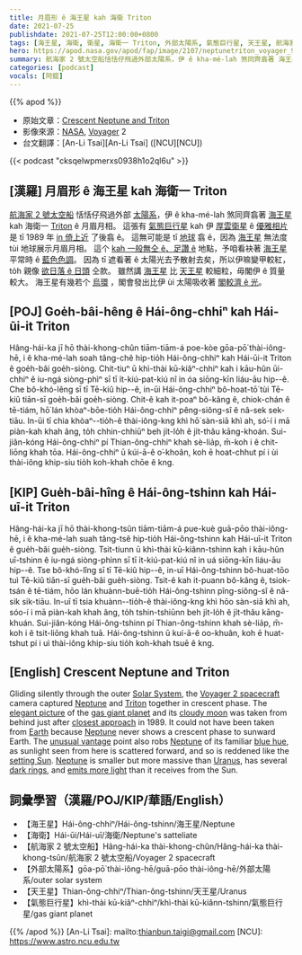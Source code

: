 ```yaml
---
title: 月眉形 ê 海王星 kah 海衛 Triton
date: 2021-07-25
publishdate: 2021-07-25T12:00:00+0800
tags: [海王星, 海衛, 衛星, 海衛一 Triton, 外部太陽系, 氣態巨行星, 天王星, 航海家 2 號]
hero: https://apod.nasa.gov/apod/fap/image/2107/neptunetriton_voyager_960.jpg
summary: 航海家 2 號太空船恬恬仔飛過外部太陽系，伊 ê kha-mé-lah 煞同齊翕著 海王星 kah 海衛一  Triton ê 月眉月相。
categories: [podcast]
vocals: [阿錕]
---
```


{{% apod %}}

- 原始文章：[Crescent Neptune and Triton](https://apod.nasa.gov/apod/ap210725.html)
- 影像來源：[NASA](https://www.nasa.gov/), [Voyager](https://voyager.jpl.nasa.gov/) 2
- 台文翻譯：[An-Li Tsai][An-Li Tsai] ([NCU][NCU])

{{< podcast "cksqelwpmerxs0938h1o2ql6u" >}}

## [漢羅] 月眉形 ê 海王星 kah 海衛一  Triton
[航海家 2 號太空船][Voyager 2 spacecraft] 恬恬仔飛過外部 [太陽系][Solar System]，伊 ê kha-mé-lah 煞同齊翕著 [海王星][Neptune 1] kah 海衛一  [Triton][Triton] ê 月眉月相。
這張有 [氣態巨行星][gas giant planet] kah 伊 [厚雲衛星][cloudy moon] ê [優雅相片][elegant picture] 是 tī 1989 年 [in 倚上近][closest approach] 了後翕 ê。
這無可能是 tī [地球][Earth] 翕 ê，因為 [海王星][Neptune 2] 無法度 tùi 地球展示月眉月相。
這个 [kah 一般無仝 ê、足讚 ê][unusual vantage] 地點，予咱看袂著 [海王星][Neptune 3] 平常時 ê [藍色色調][blue hue]。
因為 tī 遮看著 ê 太陽光去予散射去矣，所以伊嘛變甲較紅，to̍h 親像 [欲日落 ê 日頭][setting Sun] 仝款。
雖然講 [海王星][Neptune 4] 比 [天王星][Uranus] 較細粒，毋閣伊 ê 質量較大。
海王星有幾若个 [烏環][dark rings] ，閣會發出比伊 ùi 太陽吸收著 [閣較濟 ê 光][emits more light]。

## [POJ] Goe̍h-bâi-hêng ê Hái-ông-chhiⁿ kah Hái-ūi-it Triton
Hâng-hái-ka jī hō thài-khong-chûn tiām-tiām-á poe-kòe gōa-pō͘ thài-iông-hē, i ê kha-mé-lah soah tâng-chê hip-tio̍h Hái-ông-chhiⁿ kah Hái-ūi-it Triton ê goe̍h-bâi goe̍h-siòng.
Chit-tiuⁿ ū khì-thài kū-kiâⁿ-chhiⁿ kah i kāu-hûn ūi-chhiⁿ ê iu-ngá siòng-phìⁿ sī tī i̍t-kiú-pat-kiú nî in óa siōng-kīn liáu-āu hip--ê.
Che bô-khó-lêng sī tī Tē-kiû hip--ê, in-ūi Hái-ông-chhiⁿ bô-hoat-tō͘ tùi Tē-kiû tiān-sī goe̍h-bâi goe̍h-siòng.
Chit-ê kah it-poaⁿ bô-kâng ê, chiok-chán ê tē-tiám, hō͘ lán khòaⁿ-bōe-tio̍h Hái-ông-chhiⁿ pêng-siông-sî ê nâ-sek sek-tiāu.
In-ūi tī chia khòaⁿ--tio̍h-ê thài-iông-kng khì hō͘ sàn-siā khì ah, só͘-í i mā piàn-kah khah âng, to̍h chhin-chhiūⁿ beh ji̍t-lo̍h ê ji̍t-thâu kāng-khoán.
Sui-jiân-kóng Hái-ông-chhiⁿ pí Thian-ông-chhiⁿ khah sè-lia̍p, m̄-koh i ê chit-liōng khah tōa.
Hái-ông-chhiⁿ ū kúi-ā-ê o͘-khoân, koh ē hoat-chhut pí i ùi thài-iông khip-siu tio̍h koh-khah chōe ê kng.

## [KIP] Gue̍h-bâi-hîng ê Hái-ông-tshinn kah Hái-uī-it Triton
Hâng-hái-ka jī hō thài-khong-tsûn tiām-tiām-á pue-kuè guā-pōo thài-iông-hē, i ê kha-mé-lah suah tâng-tsê hip-tio̍h Hái-ông-tshinn kah Hái-uī-it Triton ê gue̍h-bâi gue̍h-siòng.
Tsit-tiunn ū khì-thài kū-kiânn-tshinn kah i kāu-hûn uī-tshinn ê iu-ngá siòng-phìnn sī tī i̍t-kiú-pat-kiú nî in uá siōng-kīn liáu-āu hip--ê.
Tse bô-khó-lîng sī tī Tē-kiû hip--ê, in-uī Hái-ông-tshinn bô-huat-tōo tuì Tē-kiû tiān-sī gue̍h-bâi gue̍h-siòng.
Tsit-ê kah it-puann bô-kâng ê, tsiok-tsán ê tē-tiám, hōo lán khuànn-buē-tio̍h Hái-ông-tshinn pîng-siông-sî ê nâ-sik sik-tiāu.
In-uī tī tsia khuànn--tio̍h-ê thài-iông-kng khì hōo sàn-siā khì ah, sóo-í i mā piàn-kah khah âng, to̍h tshin-tshiūnn beh ji̍t-lo̍h ê ji̍t-thâu kāng-khuán.
Sui-jiân-kóng Hái-ông-tshinn pí Thian-ông-tshinn khah sè-lia̍p, m̄-koh i ê tsit-liōng khah tuā.
Hái-ông-tshinn ū kuí-ā-ê oo-khuân, koh ē huat-tshut pí i uì thài-iông khip-siu tio̍h koh-khah tsuē ê kng.


## [English] Crescent Neptune and Triton
Gliding silently through the outer [Solar System][Solar System], the [Voyager 2 spacecraft][Voyager 2 spacecraft] camera captured [Neptune][Neptune 1] and [Triton][Triton] together in crescent phase.
The [elegant picture][elegant picture] of the [gas giant planet][gas giant planet] and its [cloudy moon][cloudy moon] was taken from behind just after [closest approach][closest approach] in 1989.
It could not have been taken from [Earth][Earth] because [Neptune][Neptune 2] never shows a crescent phase to sunward Earth.
The [unusual vantage][unusual vantage] point also robs [Neptune][Neptune 3] of its familiar [blue hue][blue hue], as sunlight seen from here is scattered forward, and so is reddened like the [setting Sun][setting Sun].
[Neptune][Neptune 4] is smaller but more massive than [Uranus][Uranus], has several [dark rings][dark rings], and [emits more light][emits more light] than it receives from the Sun.

## 詞彙學習（漢羅/POJ/KIP/華語/English）
- 【海王星】Hái-ông-chhiⁿ/Hái-ông-tshinn/海王星/Neptune
- 【海衛】Hái-ūi/Hái-uī/海衛/Neptune's satteliate
- 【航海家 2 號太空船】Hâng-hái-ka thài-khong-chûn/Hâng-hái-ka thài-khong-tsûn/航海家 2 號太空船/Voyager 2 spacecraft
- 【外部太陽系】gōa-pō͘ thài-iông-hē/guā-pōo thài-iông-hē/外部太陽系/outer solar system
- 【天王星】Thian-ông-chhiⁿ/Thian-ông-tshinn/天王星/Uranus
- 【氣態巨行星】khì-thài kū-kiâⁿ-chhiⁿ/khì-thài kū-kiânn-tshinn/氣態巨行星/gas giant planet

{{% /apod %}}
[An-Li Tsai]: mailto:thianbun.taigi@gmail.com
[NCU]: https://www.astro.ncu.edu.tw

[Solar System]:https://solarsystem.nasa.gov/solar-system/our-solar-system/overview/
[Voyager 2 spacecraft]:https://www.jpl.nasa.gov/missions/voyager-2
[Neptune 1]:http://en.wikipedia.org/wiki/Neptune
[Triton]:https://apod.nasa.gov/apod/ap070304.html
[elegant picture]:http://pds.jpl.nasa.gov/planets/captions/neptune/parting.htm
[gas giant planet]:https://solarsystem.nasa.gov/planets/neptune/in-depth/
[cloudy moon]:https://en.wikipedia.org/wiki/Triton_(moon)#Atmosphere
[closest approach]:https://apod.nasa.gov/apod/ap140826.html
[Earth]:https://apod.nasa.gov/apod/ap070325.html
[Neptune 2]:https://youtu.be/NStn7zZKXfE
[unusual vantage]:https://photojournal.jpl.nasa.gov/catalog/PIA02247
[Neptune 3]:https://open.spotify.com/episode/5Hc4tnazxSYJZdltUW0IV2
[blue hue]:https://apod.nasa.gov/apod/ap150215.html
[setting Sun]:https://apod.nasa.gov/apod/ap151202.html
[Neptune 4]:https://nssdc.gsfc.nasa.gov/photo_gallery/photogallery-neptune.html
[Uranus]:https://en.wikipedia.org/wiki/Uranus
[dark rings]:http://pds-rings.seti.org/neptune/
[emits more light]:https://en.wikipedia.org/wiki/Neptune#Internal_heating
